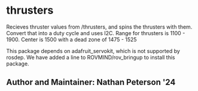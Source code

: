# thrusters
Recieves thruster values from /thrusters, and spins the thrusters with them. Convert that into a duty cycle and uses I2C. Range for thrusters is 1100 - 1900. Center is 1500 with a dead zone of 1475 - 1525

This package depends on adafruit_servokit, which is not supported by rosdep. We have added a line to ROVMIND/rov_bringup to install this package.

## Author and Maintainer: Nathan Peterson '24

